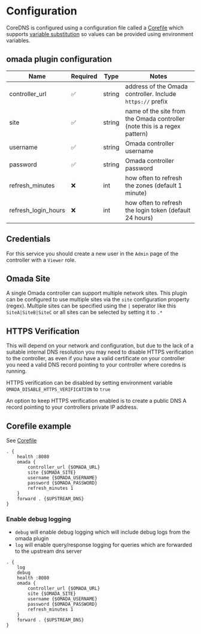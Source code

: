 # Configuration

CoreDNS is configured using a configuration file called a [Corefile](https://coredns.io/2017/07/23/corefile-explained/) which supports [variable substitution](https://coredns.io/manual/configuration/#environment-variables) so values can be provided using environment variables.

## omada plugin configuration

| Name                | Required | Type   | Notes                                                                    |
| ------------------- | -------- | ------ | ------------------------------------------------------------------------ |
| controller_url      | ✅       | string | address of the Omada controller. Include `https://` prefix               |
| site                | ✅       | string | name of the site from the Omada controller (note this is a regex pattern) |
| username            | ✅       | string | Omada controller username                                                |
| password            | ✅       | string | Omada controller password                                                |
| refresh_minutes     | ❌       | int    | how often to refresh the zones (default 1 minute)                        |
| refresh_login_hours | ❌       | int    | how often to refresh the login token (default 24 hours)                  |

## Credentials

For this service you should create a new user in the `Admin` page of the controller with a `Viewer` role.

## Omada Site

A single Omada controller can support multiple network sites. This plugin can be configured to use multiple sites via the `site` configuration property (regex). Multiple sites can be specified using the `|` seperator like this `SiteA|SiteB|SiteC` or all sites can be selected by setting it to `.*`

## HTTPS Verification

This will depend on your network and configuration, but due to the lack of a suitable internal DNS resolution you may need to disable HTTPS verification to the controller, as even if you have a valid certificate on your controller you need a valid DNS record pointing to your controller where coredns is running.

HTTPS verification can be disabled by setting environment variable `OMADA_DISABLE_HTTPS_VERIFICATION` to `true`

An option to keep HTTPS verification enabled is to create a public DNS A record pointing to your controllers private IP address.

## Corefile example

See [Corefile](../Corefile)

```
. {
    health :8080
    omada {
        controller_url {$OMADA_URL}
        site {$OMADA_SITE}
        username {$OMADA_USERNAME}
        password {$OMADA_PASSWORD}
        refresh_minutes 1
    }
    forward . {$UPSTREAM_DNS}
}
```

### Enable debug logging

- `debug` will enable debug logging which will include debug logs from the omada plugin
- `log` will enable query/response logging for queries which are forwarded to the upstream dns server

```
. {
    log
    debug
    health :8080
    omada {
        controller_url {$OMADA_URL}
        site {$OMADA_SITE}
        username {$OMADA_USERNAME}
        password {$OMADA_PASSWORD}
        refresh_minutes 1
    }
    forward . {$UPSTREAM_DNS}
}
```
